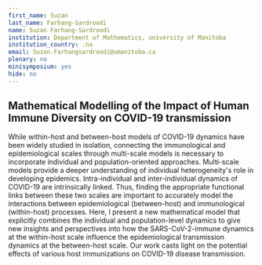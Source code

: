 ```yaml
---
first_name: Suzan
last_name: Farhang-Sardroodi
name: Suzan Farhang-Sardroodi
institution: Department of Mathematics, university of Manitoba
institution_country: .na
email: Suzan.Farhangsardroodi@umanitoba.ca
plenary: no
minisymposium: yes
hide: no
---
```


## Mathematical Modelling of the Impact of Human Immune Diversity on COVID-19 transmission

While within-host and between-host models of COVID-19 dynamics have been widely studied in isolation, connecting the immunological and epidemiological scales through multi-scale models is necessary to incorporate individual and population-oriented approaches. Multi-scale models provide a deeper understanding of individual heterogeneity's role in developing epidemics. Intra-individual and inter-individual dynamics of COVID-19 are intrinsically linked. Thus, finding the appropriate functional links between these two scales are important to accurately model the interactions between epidemiological (between-host) and immunological (within-host) processes. Here, I present a new mathematical model that explicitly combines the individual and population-level dynamics to give new insights and perspectives into how the SARS-CoV-2-immune dynamics at the within-host scale influence the epidemiological transmission dynamics at the between-host scale. Our work casts light on the potential effects of various host immunizations on COVID-19 disease transmission.


